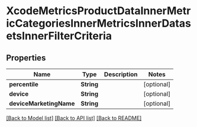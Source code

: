 # XcodeMetricsProductDataInnerMetricCategoriesInnerMetricsInnerDatasetsInnerFilterCriteria

## Properties
Name | Type | Description | Notes
------------ | ------------- | ------------- | -------------
**percentile** | **String** |  | [optional] 
**device** | **String** |  | [optional] 
**deviceMarketingName** | **String** |  | [optional] 

[[Back to Model list]](../README.md#documentation-for-models) [[Back to API list]](../README.md#documentation-for-api-endpoints) [[Back to README]](../README.md)


